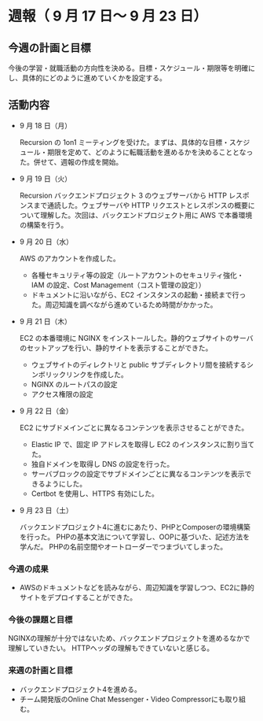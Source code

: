 # 週報（ 9 月 17 日～ 9 月 23 日）

## 今週の計画と目標

今後の学習・就職活動の方向性を決める。目標・スケジュール・期限等を明確にし、具体的にどのように進めていくかを設定する。

## 活動内容

- 9 月 18 日（月）

  Recursion の 1on1 ミーティングを受けた。まずは、具体的な目標・スケジュール・期限を定めて、どのように転職活動を進めるかを決めることとなった。併せて、週報の作成を開始。

- 9 月 19 日（火）

  Recursion バックエンドプロジェクト 3 のウェブサーバから HTTP レスポンスまで通読した。ウェブサーバや HTTP リクエストとレスポンスの概要について理解した。次回は、バックエンドプロジェクト用に AWS で本番環境の構築を行う。

- 9 月 20 日（水）

  AWS のアカウントを作成した。

  - 各種セキュリティ等の設定（ルートアカウントのセキュリティ強化・IAM の設定、Cost Management（コスト管理の設定））
  - ドキュメントに沿いながら、EC2 インスタンスの起動・接続まで行った。周辺知識を調べながら進めているため時間がかかった。

- 9 月 21 日（木）

  EC2 の本番環境に NGINX をインストールした。静的ウェブサイトのサーバのセットアップを行い、静的サイトを表示することができた。

  - ウェブサイトのディレクトリと public サブディレクトリ間を接続するシンボリックリンクを作成した。
  - NGINX のルートパスの設定
  - アクセス権限の設定

- 9 月 22 日（金）

  EC2 にサブドメインごとに異なるコンテンツを表示させることができた。

  - Elastic IP で、固定 IP アドレスを取得し EC2 のインスタンスに割り当てた。
  - 独自ドメインを取得し DNS の設定を行った。
  - サーバブロックの設定でサブドメインごとに異なるコンテンツを表示できるようにした。
  - Certbot を使用し、HTTPS 有効にした。

- 9 月 23 日（土）

  バックエンドプロジェクト4に進むにあたり、PHPとComposerの環境構築を行った。
  PHPの基本文法について学習し、OOPに基づいた、記述方法を学んだ。
  PHPの名前空間やオートローダーでつまづいてしまった。


### 今週の成果
  - AWSのドキュメントなどを読みながら、周辺知識を学習しつつ、EC2に静的サイトをデプロイすることができた。

### 今後の課題と目標
  NGINXの理解が十分ではないため、バックエンドプロジェクトを進めるなかで理解していきたい。
  HTTPヘッダの理解もできていないと感じる。

### 来週の計画と目標
  - バックエンドプロジェクト4を進める。
  - チーム開発版のOnline Chat Messenger・Video Compressorにも取り組む。